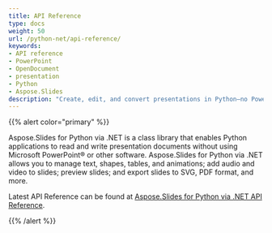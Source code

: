 ```yaml
---
title: API Reference
type: docs
weight: 50
url: /python-net/api-reference/
keywords:
- API reference
- PowerPoint
- OpenDocument
- presentation
- Python
- Aspose.Slides
description: "Create, edit, and convert presentations in Python—no PowerPoint needed. Aspose.Slides for Python via .NET supports PPT, PPTX, and ODP with fast SVG/PDF export."
---
```


{{% alert color="primary" %}} 

Aspose.Slides for Python via .NET is a class library that enables Python applications to read and write presentation documents without using Microsoft PowerPoint® or other software. Aspose.Slides for Python via .NET allows you to manage text, shapes, tables, and animations; add audio and video to slides; preview slides; and export slides to SVG, PDF format, and more.

Latest API Reference can be found at [Aspose.Slides for Python via .NET API Reference](https://reference.aspose.com/slides/python-net/).

{{% /alert %}}
